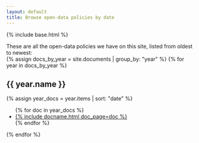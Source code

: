 ```yaml
---
layout: default
title: Browse open-data policies by date
---
```


{% include base.html %}

These are all the open-data policies we have on this site, listed from oldest to newest:
<br>
{% assign docs_by_year = site.documents | group_by: "year" %}
{% for year in docs_by_year %}
  <h2>{{ year.name }}</h2>
  {% assign year_docs = year.items | sort: "date" %}
  <ul>
  {% for doc in year_docs %}
    <li><a href="{{ doc.url }}">{% include docname.html doc_page=doc %}</a></li>
  {% endfor %}
  </ul>
{% endfor %}
